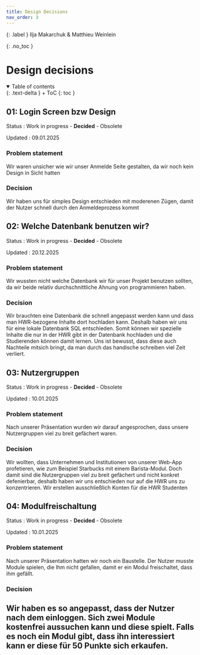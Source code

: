 ```yaml
---
title: Design Decisions
nav_order: 3
---
```




{: .label }
Ilja Makarchuk & Matthieu Weinlein

{: .no_toc }
# Design decisions

<details open markdown="block">
{: .text-delta }
<summary>Table of contents</summary>
+ ToC
{: toc }
</details>

## 01: Login Screen bzw Design

Status
: Work in progress - **Decided** - Obsolete

Updated
: 09.01.2025

### Problem statement

Wir waren unsicher wie wir unser Anmelde Seite gestalten, da wir noch kein Design in Sicht hatten

### Decision

Wir haben uns für simples Design entschieden mit moderenen Zügen, damit der Nutzer schnell durch den Anmeldeprozess kommt



## 02: Welche Datenbank benutzen wir? 

Status
: Work in progress - **Decided** - Obsolete

Updated
: 20.12.2025

### Problem statement
Wir wussten nicht welche Datenbank wir für unser Projekt benutzen sollten, da wir beide relativ durchschnittliche Ahnung von programmieren haben.

### Decision
Wir brauchten eine Datenbank die schnell angepasst werden kann und dass man HWR-bezogene Inhalte dort hochladen kann. Deshalb haben wir uns für eine lokale Datenbank SQL entschieden. Somit können wir spezielle Inhalte die nur in der HWR gibt in der Datenbank hochladen und die Studierenden können damit lernen. Uns ist bewusst, dass diese auch Nachteile mitsich bringt, da man durch das handische schreiben viel Zeit verliert.


## 03: Nutzergruppen

Status
: Work in progress - **Decided** - Obsolete

Updated
: 10.01.2025

### Problem statement
Nach unserer Präsentation wurden wir darauf angesprochen, dass unsere Nutzergruppen viel zu breit gefächert waren. 

### Decision
Wir wollten, dass Unternehmen und Institutionen von unserer Web-App profetieren, wie zum Beispiel Starbucks mit einem Barista-Modul. Doch damit sind die Nutzergruppen viel zu breit gefächert und nicht konkret defenierbar, deshalb haben wir uns entschieden nur auf die HWR uns zu konzentrieren. Wir erstellen ausschließlich Konten für die HWR Studenten



## 04: Modulfreischaltung

Status
: Work in progress - **Decided** - Obsolete

Updated
: 10.01.2025

### Problem statement
Nach unserer Präsentation hatten wir noch ein Baustelle. Der Nutzer musste Module spielen, die Ihm nicht gefallen, damit er ein Modul freischaltet, dass ihm gefällt. 

### Decision
Wir haben es so angepasst, dass der Nutzer nach dem einloggen. Sich zwei Module kostenfrei aussuchen kann und diese spielt. Falls es noch ein Modul gibt, dass ihn interessiert kann er diese für 50 Punkte sich erkaufen.
---
